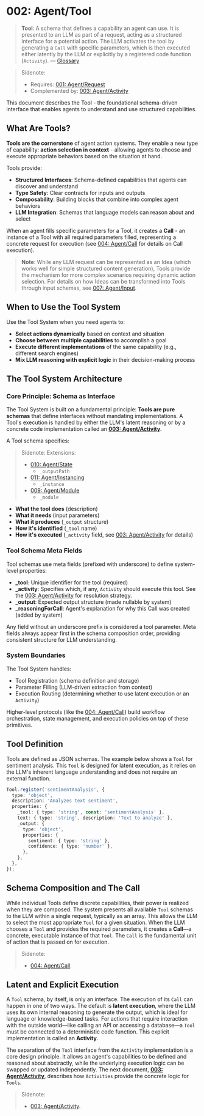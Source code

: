# 002: Agent/Tool

> **Tool**: A schema that defines a capability an agent can use. It is presented to an LLM as part of a request, acting as a structured interface for a potential action. The LLM activates the tool by generating a `Call` with specific parameters, which is then executed either latently by the LLM or explicitly by a registered code function (`Activity`). — [Glossary](./000_glossary.md)

> Sidenote:
>
> - Requires: [001: Agent/Request](./001_agent_request.md)
> - Complemented by: [003: Agent/Activity](./003_agent_activity.md)

This document describes the Tool - the foundational schema-driven interface that enables agents to understand and use structured capabilities.

## What Are Tools?

**Tools are the cornerstone** of agent action systems. They enable a new type of capability: **action selection in context** - allowing agents to choose and execute appropriate behaviors based on the situation at hand.

Tools provide:

- **Structured Interfaces**: Schema-defined capabilities that agents can discover and understand
- **Type Safety**: Clear contracts for inputs and outputs
- **Composability**: Building blocks that combine into complex agent behaviors
- **LLM Integration**: Schemas that language models can reason about and select

When an agent fills specific parameters for a Tool, it creates a **Call** - an instance of a Tool with all required parameters filled, representing a concrete request for execution (see [004: Agent/Call](./004_agent_call.md) for details on Call execution).

> **Note**: While any LLM request can be represented as an Idea (which works well for simple structured content generation), Tools provide the mechanism for more complex scenarios requiring dynamic action selection. For details on how Ideas can be transformed into Tools through input schemas, see [007: Agent/Input](./007_agent_input.md).

## When to Use the Tool System

Use the Tool System when you need agents to:

- **Select actions dynamically** based on context and situation
- **Choose between multiple capabilities** to accomplish a goal
- **Execute different implementations** of the same capability (e.g., different search engines)
- **Mix LLM reasoning with explicit logic** in their decision-making process

## The Tool System Architecture

### Core Principle: Schema as Interface

The Tool System is built on a fundamental principle: **Tools are pure schemas** that define interfaces without mandating implementations. A Tool's execution is handled by either the LLM's latent reasoning or by a concrete code implementation called an **[003: Agent/Activity](./003_agent_activity.md)**.

A Tool schema specifies:

> Sidenote:
> Extensions:
>
> - [010: Agent/State](./011_agent_state.md)
>   - `_outputPath`
> - [011: Agent/Instancing](./011_agent_instancing.md)
>   - `_instance`
> - [009: Agent/Module](./009_agent_module.md)
>   - `_module`

- **What the tool does** (description)
- **What it needs** (input parameters)
- **What it produces** (`_output` structure)
- **How it's identified** (`_tool` name)
- **How it's executed** (`_activity` field, see [003: Agent/Activity](./003_agent_activity.md) for details)

### Tool Schema Meta Fields

Tool schemas use meta fields (prefixed with underscore) to define system-level properties:

- **\_tool**: Unique identifier for the tool (required)
- **\_activity**: Specifies which, if any, `Activity` should execute this tool. See the [003: Agent/Activity](./003_agent_activity.md) for resolution strategy.
- **\_output**: Expected output structure (made nullable by system)
- **\_reasoningForCall**: Agent's explanation for why this Call was created (added by system)

Any field without an underscore prefix is considered a tool parameter. Meta fields always appear first in the schema composition order, providing consistent structure for LLM understanding.

### System Boundaries

The Tool System handles:

- Tool Registration (schema definition and storage)
- Parameter Filling (LLM-driven extraction from context)
- Execution Routing (determining whether to use latent execution or an `Activity`)

Higher-level protocols (like the [004: Agent/Call](./004_agent_call.md)) build workflow orchestration, state management, and execution policies on top of these primitives.

## Tool Definition

Tools are defined as JSON schemas. The example below shows a `Tool` for sentiment analysis. This `Tool` is designed for latent execution, as it relies on the LLM's inherent language understanding and does not require an external function.

```typescript
Tool.register('sentimentAnalysis', {
  type: 'object',
  description: 'Analyzes text sentiment',
  properties: {
    _tool: { type: 'string', const: 'sentimentAnalysis' },
    text: { type: 'string', description: 'Text to analyze' },
    _output: {
      type: 'object',
      properties: {
        sentiment: { type: 'string' },
        confidence: { type: 'number' },
      },
    },
  },
});
```

## Schema Composition and The Call

While individual Tools define discrete capabilities, their power is realized when they are composed. The system presents all available `Tool` schemas to the LLM within a single request, typically as an array. This allows the LLM to select the most appropriate `Tool` for a given situation. When the LLM chooses a `Tool` and provides the required parameters, it creates a **Call**—a concrete, executable instance of that `Tool`. The `Call` is the fundamental unit of action that is passed on for execution.

> Sidenote:
>
> - [004: Agent/Call](./004_agent_call.md).

## Latent and Explicit Execution

A `Tool` schema, by itself, is only an interface. The execution of its `Call` can happen in one of two ways. The default is **latent execution**, where the LLM uses its own internal reasoning to generate the output, which is ideal for language or knowledge-based tasks. For actions that require interaction with the outside world—like calling an API or accessing a database—a `Tool` must be connected to a deterministic code function. This explicit implementation is called an **Activity**.

The separation of the `Tool` interface from the `Activity` implementation is a core design principle. It allows an agent's capabilities to be defined and reasoned about abstractly, while the underlying execution logic can be swapped or updated independently. The next document, **[003: Agent/Activity](./003_agent_activity.md)**, describes how `Activities` provide the concrete logic for `Tools`.

> Sidenote:
>
> - [003: Agent/Activity](./003_agent_activity.md).
